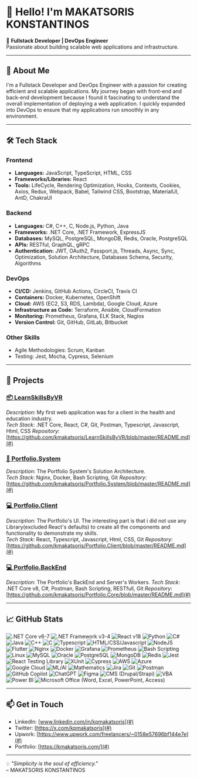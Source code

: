 # 👋 Hello! I'm MAKATSORIS KONSTANTINOS

🎯 **Fullstack Developer | DevOps Engineer**  
Passionate about building scalable web applications and infrastructure.

---

## 🚀 About Me

I'm a Fullstack Developer and DevOps Engineer with a passion for creating efficient and scalable applications. My journey began with front-end and back-end development because I found it fascinating to understand the overall implementation of deploying a web application. I quickly expanded into DevOps to ensure that my applications run smoothly in any environment.

---

## 🛠️ Tech Stack

### **Frontend**
- **Languages:** JavaScript, TypeScript, HTML, CSS
- **Frameworks/Libraries:** React
- **Tools:** LifeCycle, Rendering Optimization, Hooks, Contexts, Cookies, Axios, Redux, Webpack, Babel, Tailwind CSS, Bootstrap, MaterialUI, AntD, ChakraUI

### **Backend**
- **Languages:** C#, C++, C, Node.js, Python, Java
- **Frameworks:** .NET Core, .NET Framework, ExpressJS
- **Databases:** MySQL, PostgreSQL, MongoDB, Redis, Oracle, PostgreSQL
- **APIs:** RESTful, GraphQL, gRPC
- **Authentication:** JWT, OAuth2, Passport.js, Threads, Async, Sync, Optimization, Solution Architecture, Databases Schema, Security, Algorithms

### **DevOps**
- **CI/CD:** Jenkins, GitHub Actions, CircleCI, Travis CI
- **Containers:** Docker, Kubernetes, OpenShift
- **Cloud:** AWS (EC2, S3, RDS, Lambda), Google Cloud, Azure
- **Infrastructure as Code:** Terraform, Ansible, CloudFormation
- **Monitoring:** Prometheus, Grafana, ELK Stack, Nagios
- **Version Control:** Git, GitHub, GitLab, Bitbucket

### **Other Skills**
- Agile Methodologies: Scrum, Kanban
- Testing: Jest, Mocha, Cypress, Selenium 

---

## 💼 Projects

### [📦 LearnSkillsByVR](#)
_Description_: My first web application was for a client in the health and education industry.  
_Tech Stack_: .NET Core, React, C#, Git, Postman, Typescript, Javascript, Html, CSS
_Repository_: [https://github.com/kmakatsoris/LearnSkillsByVR/blob/master/README.md](#)

### [🔧 Portfolio.System](#)
_Description_: The Portfolio System's Solution Architecture.  
_Tech Stack_: Nginx, Docker, Bash Scripting, Git
_Repository_: [https://github.com/kmakatsoris/Portfolio.System/blob/master/README.md](#)

### [💻 Portfolio.Client](#)
_Description_: The Portfolio's UI. The interesting part is that i did not use any Library(excluded React's defaults) to create all the components and functionality to demonstrate my skills.  
_Tech Stack_: React, Typescript, Javascript, Html, CSS, Git
_Repository_: [https://github.com/kmakatsoris/Portfolio.Client/blob/master/README.md](#)

### [💻 Portfolio.BackEnd](#)
_Description_: The Portfolio's BackEnd and Server's Workers.
_Tech Stack_: .NET Core v8, C#, Postman, Bash Scripting, RESTfull, Git
_Repository_: [https://github.com/kmakatsoris/Portfolio.Core/blob/master/README.md](#)

---

## 📈 GitHub Stats
<img src="https://img.shields.io/badge/.NET%20Core-v6--7-blue" alt=".NET Core v6-7"/> 
<img src="https://img.shields.io/badge/.NET%20Framework-v3--4-blueviolet" alt=".NET Framework v3-4"/> 
<img src="https://img.shields.io/badge/React-v18-61DAFB" alt="React v18"/>

<img src="https://img.shields.io/badge/Python-3776AB?logo=python&logoColor=white" alt="Python"/>
<img src="https://img.shields.io/badge/C%23-239120?logo=c-sharp&logoColor=white" alt="C#"/>
<img src="https://img.shields.io/badge/Java-007396?logo=java&logoColor=white" alt="Java"/>
<img src="https://img.shields.io/badge/C++-00599C?logo=c%2B%2B&logoColor=white" alt="C++"/>
<img src="https://img.shields.io/badge/C-A8B9CC?logo=c&logoColor=white" alt="C"/>
<img src="https://img.shields.io/badge/Typescript-3178C6?logo=typescript&logoColor=white" alt="Typescript"/>
<img src="https://img.shields.io/badge/HTML%2FCSS%2FJavascript-F7DF1E?logo=javascript&logoColor=black" alt="HTML/CSS/Javascript"/>
<img src="https://img.shields.io/badge/NodeJS-339933?logo=node.js&logoColor=white" alt="NodeJS"/>
<img src="https://img.shields.io/badge/Flutter-02569B?logo=flutter&logoColor=white" alt="Flutter"/>

<img src="https://img.shields.io/badge/Nginx-009639?logo=nginx&logoColor=white" alt="Nginx"/>
<img src="https://img.shields.io/badge/Docker-2496ED?logo=docker&logoColor=white" alt="Docker"/>
<img src="https://img.shields.io/badge/Grafana-F46800?logo=grafana&logoColor=white" alt="Grafana"/>
<img src="https://img.shields.io/badge/Prometheus-E6522C?logo=prometheus&logoColor=white" alt="Prometheus"/>
<img src="https://img.shields.io/badge/Bash_Scripting-4EAA25?logo=gnu-bash&logoColor=white" alt="Bash Scripting"/>
<img src="https://img.shields.io/badge/Linux-FCC624?logo=linux&logoColor=black" alt="Linux"/>

<img src="https://img.shields.io/badge/MySQL-4479A1?logo=mysql&logoColor=white" alt="MySQL"/>
<img src="https://img.shields.io/badge/Oracle-F80000?logo=oracle&logoColor=white" alt="Oracle"/>
<img src="https://img.shields.io/badge/PostgreSQL-336791?logo=postgresql&logoColor=white" alt="PostgreSQL"/>
<img src="https://img.shields.io/badge/MongoDB-47A248?logo=mongodb&logoColor=white" alt="MongoDB"/>
<img src="https://img.shields.io/badge/Redis-DC382D?logo=redis&logoColor=white" alt="Redis"/>

<img src="https://img.shields.io/badge/Jest-C21325?logo=jest&logoColor=white" alt="Jest"/>
<img src="https://img.shields.io/badge/React%20Testing%20Library-E33332?logo=testing-library&logoColor=white" alt="React Testing Library"/>
<img src="https://img.shields.io/badge/XUnit-5B92E5?logo=dotnet&logoColor=white" alt="XUnit"/>
<img src="https://img.shields.io/badge/Cypress-17202C?logo=cypress&logoColor=white" alt="Cypress"/>

<img src="https://img.shields.io/badge/AWS-232F3E?logo=amazon-aws&logoColor=white" alt="AWS"/>
<img src="https://img.shields.io/badge/Azure-0078D4?logo=microsoft-azure&logoColor=white" alt="Azure"/>
<img src="https://img.shields.io/badge/Google%20Cloud-4285F4?logo=google-cloud&logoColor=white" alt="Google Cloud"/>

<img src="https://img.shields.io/badge/ML%2FAI-FF6F00" alt="ML/AI"/>
<img src="https://img.shields.io/badge/Mathematics-6B4CA0" alt="Mathematics"/>
<img src="https://img.shields.io/badge/Jira-0052CC?logo=jira&logoColor=white" alt="Jira"/>
<img src="https://img.shields.io/badge/Git-F05032?logo=git&logoColor=white" alt="Git"/>
<img src="https://img.shields.io/badge/Postman-FF6C37?logo=postman&logoColor=white" alt="Postman"/>
<img src="https://img.shields.io/badge/GitHub%20Copilot-2C3333" alt="GitHub Copilot"/>
<img src="https://img.shields.io/badge/ChatGPT-21A1F1" alt="ChatGPT"/>
<img src="https://img.shields.io/badge/Figma-F24E1E?logo=figma&logoColor=white" alt="Figma"/>
<img src="https://img.shields.io/badge/CMS-Drupal%2FStrapi-0062CC" alt="CMS (Drupal/Strapi)"/>
<img src="https://img.shields.io/badge/VBA-217346" alt="VBA"/>
<img src="https://img.shields.io/badge/Power%20BI-F2C811?logo=power-bi&logoColor=black" alt="Power BI"/>
<img src="https://img.shields.io/badge/Microsoft%20Office-D83B01?logo=microsoft-office&logoColor=white" alt="Microsoft Office (Word, Excel, PowerPoint, Access)"/>


---

## 📫 Get in Touch

- LinkedIn: [www.linkedin.com/in/kpmakatsoris](#)
- Twitter: [https://x.com/kpmakatsoris](#)
- Upwork: [https://www.upwork.com/freelancers/~0158e57696bf144e7e](#)
- Portfolio: [https://kmakatsoris.com/](#)

---

💡 *"Simplicity is the soul of efficiency."*  
– MAKATSORIS KONSTANTINOS
